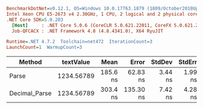 ``` ini

BenchmarkDotNet=v0.12.1, OS=Windows 10.0.17763.1879 (1809/October2018Update/Redstone5)
Intel Xeon CPU E5-2673 v4 2.30GHz, 1 CPU, 2 logical and 2 physical cores
.NET Core SDK=5.0.203
  [Host]     : .NET Core 5.0.6 (CoreCLR 5.0.621.22011, CoreFX 5.0.621.22011), X64 RyuJIT
  Job-QFCACX : .NET Framework 4.8 (4.8.4341.0), X64 RyuJIT

Runtime=.NET 4.7.2  Toolchain=net472  IterationCount=3  
LaunchCount=1  WarmupCount=3  

```
|        Method |  textValue |     Mean |     Error |  StdDev |  StdErr |      Min |      Max |   Median | Ratio | MannWhitney(5%) |
|-------------- |----------- |---------:|----------:|--------:|--------:|---------:|---------:|---------:|------:|---------------- |
|         Parse | 1234.56789 | 185.6 ns |  62.83 ns | 3.44 ns | 1.99 ns | 183.0 ns | 189.5 ns | 184.3 ns |  1.00 |            Base |
| Decimal_Parse | 1234.56789 | 303.4 ns | 135.30 ns | 7.42 ns | 4.28 ns | 297.5 ns | 311.7 ns | 301.0 ns |  1.64 |               ? |
